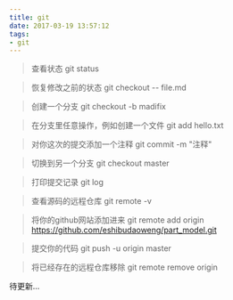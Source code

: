 ```yaml
---
title: git
date: 2017-03-19 13:57:12
tags:
- git
---
```


> 查看状态 git status

> 恢复修改之前的状态 git checkout -- file.md

> 创建一个分支 git checkout -b madifix
<!-- more -->

> 在分支里任意操作，例如创建一个文件 git add hello.txt

> 对你这次的提交添加一个注释 git commit -m "注释"

> 切换到另一个分支 git checkout master

> 打印提交记录 git log

> 查看源码的远程仓库 git remote -v

> 将你的github网站添加进来 git remote add origin https://github.com/eshibudaoweng/part_model.git

> 提交你的代码 git push -u origin master

> 将已经存在的远程仓库移除 git remote remove origin

待更新...

